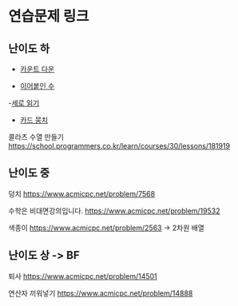 # 연습문제 링크
## 난이도 하
- [카운트 다운](../programmers/Solution181899.java)

- [이어붙인 수](../programmers/Solution181928.java)

 -[세로 읽기](../programmers/Solution181904.java)

- [카드 뭉치](../programmers/Solution159994.java)

콜라츠 수열 만들기
https://school.programmers.co.kr/learn/courses/30/lessons/181919


## 난이도 중
덩치
https://www.acmicpc.net/problem/7568

수학은 비대면강의입니다.
https://www.acmicpc.net/problem/19532

색종이
https://www.acmicpc.net/problem/2563  -> 2차원 배열


## 난이도 상 -> BF
퇴사
https://www.acmicpc.net/problem/14501

연산자 끼워넣기
https://www.acmicpc.net/problem/14888